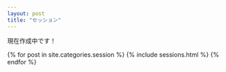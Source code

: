 ```yaml
---
layout: post
title: "セッション"
---
```

<p>現在作成中です！</p>
<div class="flex">
{% for post in site.categories.session %}
  {% include sessions.html %}
{% endfor %}
</div>
